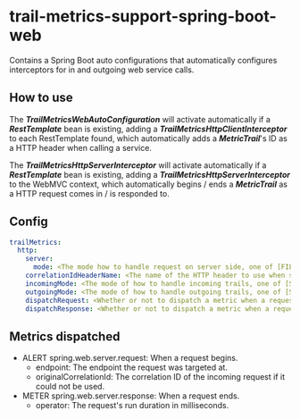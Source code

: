 # trail-metrics-support-spring-boot-web

Contains a Spring Boot auto configurations that automatically configures interceptors for in and outgoing web service calls.

## How to use

The **_TrailMetricsWebAutoConfiguration_** will activate automatically if a **_RestTemplate_** bean is existing, adding a  **_TrailMetricsHttpClientInterceptor_** to each RestTemplate found, which automatically adds a **_MetricTrail_**'s ID as a HTTP header when calling a service.

The **_TrailMetricsHttpServerInterceptor_** will activate automatically if a **_RestTemplate_** bean is existing, adding a  **_TrailMetricsHttpServerInterceptor_** to the WebMVC context, which automatically begins / ends a **_MetricTrail_** as a HTTP request comes in / is responded to.

## Config

```yaml
trailMetrics:
  http:
    server:
      mode: <The mode how to handle request on server side, one of [FILTER, INTERCEPTOR], FILTER by default>
    correlationIdHeaderName: <The name of the HTTP header to use when sending correlationIds, 'correlationId' by default>
    incomingMode: <The mode of how to handle incoming trails, one of [STRICT, LENIENT, OPTIONAL], LENIENT by default>
    outgoingMode: <The mode of how to handle outgoing trails, one of [STRICT, LENIENT, OPTIONAL], OPTIONAL by default>
    dispatchRequest: <Whether or not to dispatch a metric when a request is received, false by default>
    dispatchResponse: <Whether or not to dispatch a metric when a request is responded to, false by default>
```

## Metrics dispatched
- ALERT spring.web.server.request: When a request begins.
  - endpoint: The endpoint the request was targeted at.
  - originalCorrelationId: The correlation ID of the incoming request if it could not be used.
- METER spring.web.server.response: When a request ends.
  - operator: The request's run duration in milliseconds.